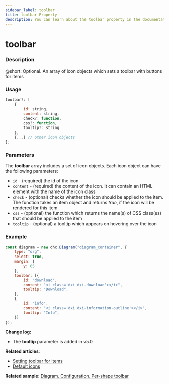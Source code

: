 ```yaml
---
sidebar_label: toolbar
title: toolbar Property
description: You can learn about the toolbar property in the documentation of the DHTMLX JavaScript Diagram library. Browse developer guides and API reference, try out code examples and live demos, and download a free 30-day evaluation version of DHTMLX Diagram.
---
```


# toolbar

### Description

@short: Optional. An array of icon objects which sets a toolbar with buttons for items

### Usage

~~~js
toolbar?: [
    {
	    id: string,
        content: string,
	    check?: function,
	    css?: function,
        tooltip?: string
    },
    {...} // other icon objects
];
~~~

### Parameters

The **toolbar** array includes a set of icon objects. Each icon object can have the following parameters:

- `id` - (required) the id of the icon
- `content` - (required) the content of the icon. It can contain an HTML element with the name of the icon class
- `check` - (optional) checks whether the icon should be applied to the item. The function takes an item object and returns *true*, if the icon will be rendered for this item
- `css` - (optional) the function which returns the name(s) of CSS class(es) that should be applied to the item
- `tooltip` - (optional) a tooltip which appears on hovering over the icon

### Example

~~~js
const diagram = new dhx.Diagram("diagram_container", { 
	type: "org", 
	select: true,
	margin: {
    	y: 65
    },
    toolbar: [{
        id: "download",
        content: "<i class='dxi dxi-download'></i>",
        tooltip: "Download",
    },
    {
        id: "info",
        content: "<i class='dxi dxi-information-outline'></i>",
        tooltip: "Info",
    }]
});
~~~

**Change log:**

- The **tooltip** parameter is added in v5.0

**Related articles**:

- [Setting toolbar for items](../../../guides/diagram/configuration/#setting-toolbar-for-items)
- [Default icons](https://docs.dhtmlx.com/suite/helpers/icon/)

**Related sample**: [Diagram. Configuration. Per-shape toolbar](https://snippet.dhtmlx.com/4if395hd)

